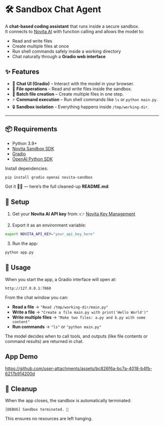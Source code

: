 # 🛠️ Sandbox Chat Agent

A **chat-based coding assistant** that runs inside a secure sandbox.  
It connects to [Novita AI](https://novita.ai/) with function calling and allows the model to:

- Read and write files  
- Create multiple files at once  
- Run shell commands safely inside a working directory  
- Chat naturally through a **Gradio web interface**  

## ✨ Features

- 💬 **Chat UI (Gradio)** – Interact with the model in your browser.  
- 📂 **File operations** – Read and write files inside the sandbox.  
- 📑 **Batch file creation** – Create multiple files in one step.  
- ⚡ **Command execution** – Run shell commands like `ls` or `python main.py`.  
- 🔒 **Sandbox isolation** – Everything happens inside `/tmp/working-dir`.  

---

## 📦 Requirements

- Python 3.9+  
- [Novita Sandbox SDK](https://pypi.org/project/novita-sandbox/)  
- [Gradio](https://gradio.app/)  
- [OpenAI Python SDK](https://pypi.org/project/openai/)  

Install dependencies:

```bash
pip install gradio openai novita-sandbox
```

Got it 👍🏿 — here’s the full cleaned-up **README.md**:


## 🔑 Setup

1. Get your **Novita AI API key** from:
   👉 [Novita Key Management](https://novita.ai/settings/key-management)

2. Export it as an environment variable:

```bash
export NOVITA_API_KEY="your_api_key_here"
```

3. Run the app:

```bash
python app.py
```


## 🚀 Usage

When you start the app, a Gradio interface will open at:

```
http://127.0.0.1:7860
```

From the chat window you can:

* **Read a file** → `"Read /tmp/working-dir/main.py"`
* **Write a file** → `"Create a file main.py with print('Hello World')"`
* **Write multiple files** → `"Make two files: a.py and b.py with some content"`
* **Run commands** → `"ls"` or `"python main.py"`

The model decides when to call tools, and outputs (like file contents or command results) are returned in chat.

## App Demo

https://github.com/user-attachments/assets/bc826f6a-bc7a-4018-b4fb-6217b914200d



## 🛑 Cleanup

When the app closes, the sandbox is automatically terminated:

```
[DEBUG] Sandbox terminated. 👋
```

This ensures no resources are left hanging.
